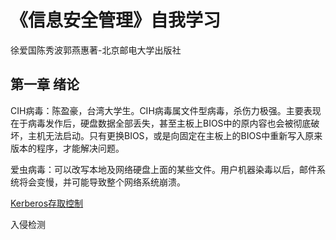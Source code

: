 # 《信息安全管理》自我学习
徐爱国陈秀波郭燕惠著-北京邮电大学出版社

## 第一章 绪论

CIH病毒：陈盈豪，台湾大学生。CIH病毒属文件型病毒，杀伤力极强。主要表现在于病毒发作后，硬盘数据全部丢失，甚至主板上BIOS中的原内容也会被彻底破坏，主机无法启动。只有更换BIOS，或是向固定在主板上的BIOS中重新写入原来版本的程序，才能解决问题。

爱虫病毒：可以改写本地及网络硬盘上面的某些文件。用户机器染毒以后，邮件系统将会变慢，并可能导致整个网络系统崩溃。

[Kerberos存取控制](https://yq.aliyun.com/articles/738246)

入侵检测